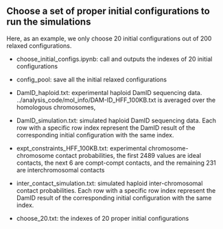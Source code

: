 ## Choose a set of proper initial configurations to run the simulations

Here, as an example, we only choose 20 initial configurations out of 200 relaxed configurations. 

- choose_initial_configs.ipynb: call and outputs the indexes of 20 initial configurations

- config_pool: save all the initial relaxed configurations

- DamID_haploid.txt: experimental haploid DamID sequencing data. ../analysis_code/mol_info/DAM-ID_HFF_100KB.txt is averaged over the homologous chromosomes,

- DamID_simulation.txt: simulated haploid DamID sequencing data. Each row with a specific row index represent the DamID result of the corresponding initial configuration with the same index.

- expt_constraints_HFF_100KB.txt: experimental chromosome-chromosome contact probabilities, the first 2489 values are ideal contacts, the next 6 are compt-compt contacts, and the remaining 231 are interchromosomal contacts

- inter_contact_simulation.txt: simulated haploid inter-chromosomal contact probabilities. Each row with a specific row index represent the DamID result of the corresponding initial configuration with the same index.

- choose_20.txt: the indexes of 20 proper initial configurations
